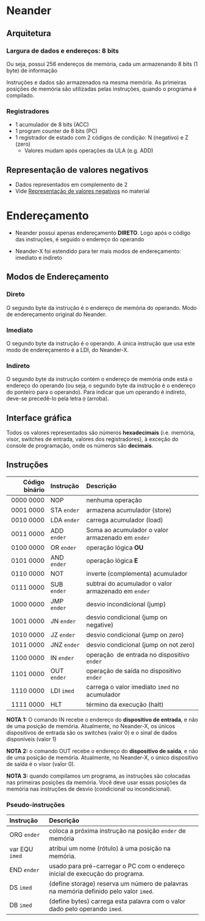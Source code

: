 # Neander

## Arquitetura

### Largura de dados e endereços: 8 bits

Ou seja, possui 256 endereços de memória, cada um armazenando 8 bits (1 byte) de 
informação

Instruções e dados são armazenados na mesma memória. As primeiras posições de
memória são utilizadas pelas instruções, quando o programa é compilado.

### Registradores

* 1 acumulador de 8 bits (ACC)
* 1 program counter de 8 bits (PC)
* 1 registrador de estado com 2 códigos de condição: N (negativo) e Z (zero)
    * Valores mudam após operações da ULA (e.g. ADD)

## Representação de valores negativos

* Dados representados em complemento de 2
* Vide <a href="tanenbaum.pdf#page=550">Representação de valores negativos</a> 
  no material

# Endereçamento

* Neander possui apenas endereçamento **DIRETO**. Logo após o código das 
  instruções, é seguido o endereço do operando

* Neander-X foi estendido para ter mais modos de endereçamento: imediato e 
indireto

## Modos de Endereçamento

### Direto

O segundo byte da instrução é o endereço de memória do operando. Modo de 
endereçamento original do Neander.

### Imediato

O segundo byte da instrução é o operando. A única instrução que usa este modo de 
endereçamento é a LDI, do Neander-X.

### Indireto

O segundo byte da instrução contém o endereço de memória onde está o endereço do
operando (ou seja, o segundo byte da instrução é o endereço do ponteiro para o 
operando). Para indicar que um operando é indireto, deve-se precedê-lo pela letra 
`@` (arroba).

## Interface gráfica

Todos os valores representados são números **hexadecimais** (i.e. memória, visor, switches
de entrada, valores dos registradores), à exceção do console de programação, onde os números
são **decimais**.

## Instruções

| Código binário |     Instrução |                                           Descrição |
|---------------:|:--------------|:----------------------------------------------------|
|      0000 0000 | NOP           | nenhuma operação                                    |
|      0001 0000 | STA `ender`   | armazena acumulador (store)                         |
|      0010 0000 | LDA `ender`   | carrega acumulador (load)                           |
|      0011 0000 | ADD `ender`   | Soma ao acumulador o valor armazenado em `ender`    |
|      0100 0000 | OR `ender`    | operação lógica **OU**                              |
|      0101 0000 | AND `ender`   | operação lógica **E**                               |
|      0110 0000 | NOT           | inverte (complementa) acumulador                    |
|      0111 0000 | SUB `ender`   | subtrai do acumulador o valor armazenado em `ender` |
|      1000 0000 | JMP `ender`   | desvio incondicional (jump)                         |
|      1001 0000 | JN `ender`    | desvio condicional (jump on negative)               |
|      1010 0000 | JZ `ender`    | desvio condicional (jump on zero)                   |
|      1011 0000 | JNZ `ender`   | desvio condicional (jump on not zero)               |
|      1100 0000 | IN `ender`    | operação  de entrada no dispositivo `ender`         |
|      1101 0000 | OUT `ender`   | operação de saída no dispositivo `ender`            |
|      1110 0000 | LDI `imed`    | carrega o valor imediato `imed` no acumulador       |
|      1111 0000 | HLT           | término da execução (halt)                          |

**NOTA 1:** O comando IN recebe o endereço do **dispositivo de entrada**, e não de uma 
posição de memória. Atualmente, no Neander-X, os únicos dispositivos de entrada são 
os switches (valor 0) e o sinal de dados disponíveis (valor 1)

**NOTA 2:** o comando OUT recebe o endereço do **dispositivo de saída**, e não de uma 
posição de memória. Atualmente, no Neander-X, o único dispositivo de saída é o visor 
(valor 0).

**NOTA 3:** quando compilamos um programa, as instruções são colocadas nas primeiras
posições da memória. Você deve usar essas posições da memória nas instruções de desvio
(condicional ou incondicional).

### Pseudo-instruções

|      Instrução |                                                     Descrição |
|:---------------|:--------------------------------------------------------------|
| ORG `ender`    | coloca a próxima instrução  na posição `ender` de memória     |
| var EQU `imed` | atribui um nome (rótulo) à uma posição na memória.            |
| END `ender`    | usado para pré-carregar o PC com o endereço inicial de execução do programa. |
| DS `imed`      | (define storage) reserva um número de palavras na memória definido pelo valor `imed`. |
| DB `imed`      | (define bytes) carrega esta palavra com o valor dado pelo operando `imed`. |                
